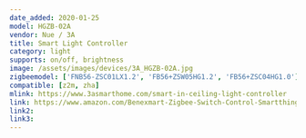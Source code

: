 ```yaml
---
date_added: 2020-01-25
model: HGZB-02A
vendor: Nue / 3A 
title: Smart Light Controller
category: light
supports: on/off, brightness
image: /assets/images/devices/3A_HGZB-02A.jpg
zigbeemodel: ['FNB56-ZSC01LX1.2', 'FB56+ZSW05HG1.2', 'FB56+ZSC04HG1.0']
compatible: [z2m, zha]
mlink: https://www.3asmarthome.com/smart-in-ceiling-light-controller
link: https://www.amazon.com/Benexmart-Zigbee-Switch-Control-Smartthings/dp/B07LGV9MH5
link2: 
link3: 
---
```

